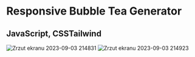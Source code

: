 # Responsive Bubble Tea Generator
## JavaScript, CSSTailwind

![Zrzut ekranu 2023-09-03 214831](https://github.com/Adolsik/bubbleTea/assets/75134645/b10401a8-56aa-47d2-b019-4bb8518b27d2)
![Zrzut ekranu 2023-09-03 214923](https://github.com/Adolsik/bubbleTea/assets/75134645/5c12c22a-0d45-4077-a2b5-f55b0ed6a20d)
